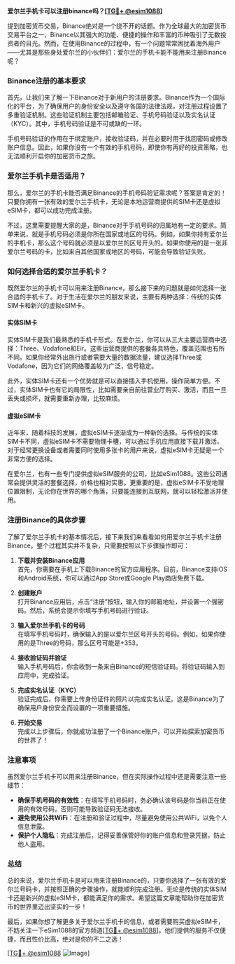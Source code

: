 **爱尔兰手机卡可以注册binance吗？[[TG💪+ @esim1088](https://t.me/s/esim1088)]**

提到加密货币交易，Binance绝对是一个绕不开的话题。作为全球最大的加密货币交易平台之一，Binance以其强大的功能、便捷的操作和丰富的币种吸引了无数投资者的目光。然而，在使用Binance的过程中，有一个问题常常困扰着海外用户——尤其是那些身处爱尔兰的小伙伴们：爱尔兰的手机卡能不能用来注册Binance呢？

### Binance注册的基本要求

首先，让我们来了解一下Binance对于新用户的注册要求。Binance作为一个国际化的平台，为了确保用户的身份安全以及遵守各国的法律法规，对注册过程设置了多重验证机制。这些验证机制主要包括邮箱验证、手机号码验证以及实名认证（KYC）。其中，手机号码验证是不可或缺的一环。

手机号码验证的作用在于绑定账户，接收验证码，并在必要时用于找回密码或修改账户信息。因此，如果你没有一个有效的手机号码，即使你有再好的投资策略，也无法顺利开启你的加密货币之旅。

### 爱尔兰手机卡是否适用？

那么，爱尔兰的手机卡能否满足Binance的手机号码验证需求呢？答案是肯定的！只要你拥有一张有效的爱尔兰手机卡，无论是本地运营商提供的SIM卡还是虚拟eSIM卡，都可以成功完成注册。

不过，这里需要提醒大家的是，Binance对于手机号码的归属地有一定的要求。简单来说，就是手机号码必须是你所在国家或地区的号码。例如，如果你持有爱尔兰的手机卡，那么这个号码就必须是以爱尔兰的区号开头的。如果你使用的是一张非爱尔兰号码的卡，比如来自其他国家或地区的号码，可能会导致验证失败。

### 如何选择合适的爱尔兰手机卡？

既然爱尔兰的手机卡可以用来注册Binance，那么接下来的问题就是如何选择一张合适的手机卡了。对于生活在爱尔兰的朋友来说，主要有两种选择：传统的实体SIM卡和新兴的虚拟eSIM卡。

#### 实体SIM卡

实体SIM卡是我们最熟悉的手机卡形式。在爱尔兰，你可以从三大主要运营商中选择：Three、Vodafone和Eir。这些运营商提供的套餐各具特色，覆盖范围也有所不同。如果你经常外出旅行或者需要大量的数据流量，建议选择Three或Vodafone，因为它们的网络覆盖较为广泛，信号稳定。

此外，实体SIM卡还有一个优势就是可以直接插入手机使用，操作简单方便。不过，实体SIM卡也有它的局限性，比如需要亲自前往营业厅购买、激活，而且一旦丢失或损坏，就需要重新办理，比较麻烦。

#### 虚拟eSIM卡

近年来，随着科技的发展，虚拟eSIM卡逐渐成为一种新的选择。与传统的实体SIM卡不同，虚拟eSIM卡不需要物理卡槽，可以通过手机应用直接下载并激活。对于经常更换设备或者需要同时使用多张卡的用户来说，虚拟eSIM卡无疑是一个非常方便的选择。

在爱尔兰，也有一些专门提供虚拟eSIM服务的公司，比如eSim1088。这些公司通常会提供灵活的套餐选择，价格也相对实惠。更重要的是，虚拟eSIM卡不受地理位置限制，无论你在世界的哪个角落，只要能连接到互联网，就可以轻松激活并使用。

### 注册Binance的具体步骤

了解了爱尔兰手机卡的基本情况后，接下来我们来看看如何用爱尔兰手机卡注册Binance。整个过程其实并不复杂，只需要按照以下步骤操作即可：

1. **下载并安装Binance应用**  
   首先，你需要在手机上下载Binance的官方应用程序。目前，Binance支持iOS和Android系统，你可以通过App Store或Google Play商店免费下载。

2. **创建账户**  
   打开Binance应用后，点击“注册”按钮，输入你的邮箱地址，并设置一个强密码。然后，系统会提示你填写手机号码进行验证。

3. **输入爱尔兰手机卡的号码**  
   在填写手机号码时，确保输入的是以爱尔兰区号开头的号码。例如，如果你使用的是Three的号码，那么区号可能是+353。

4. **接收验证码并验证**  
   输入手机号码后，你会收到一条来自Binance的短信验证码。将验证码输入到应用中，完成验证。

5. **完成实名认证（KYC）**  
   验证完成后，你需要上传身份证件的照片以完成实名认证。这是Binance为了确保用户身份安全而设置的一项重要措施。

6. **开始交易**  
   完成以上步骤后，你就成功注册了一个Binance账户，可以开始探索加密货币的世界了！

### 注意事项

虽然爱尔兰手机卡可以用来注册Binance，但在实际操作过程中还是需要注意一些细节：

- **确保手机号码的有效性**：在填写手机号码时，务必确认该号码是你当前正在使用的有效号码，否则可能导致验证码无法接收。
- **避免使用公共WiFi**：在注册和验证过程中，尽量避免使用公共WiFi，以免个人信息泄露。
- **保护个人隐私**：完成注册后，记得妥善保管好你的账户信息和登录凭据，防止他人盗用。

### 总结

总的来说，爱尔兰手机卡是可以用来注册Binance的，只要你选择了一张有效的爱尔兰号码卡，并按照正确的步骤操作，就能顺利完成注册。无论是传统的实体SIM卡还是新兴的虚拟eSIM卡，都能满足你的需求。希望这篇文章能帮助你在加密货币的世界里迈出坚实的一步！

最后，如果你想了解更多关于爱尔兰手机卡的信息，或者需要购买虚拟eSIM卡，不妨关注一下eSim1088的官方频道[[TG💪+ @esim1088](https://t.me/s/esim1088)]。他们提供的服务不仅便捷，而且性价比高，绝对是你的不二之选！

[[TG💪+ @esim1088](https://t.me/s/esim1088) ![Image](https://i.postimg.cc/4NQfJmqS/Snipaste-2025-05-13-00-14-12.png)]